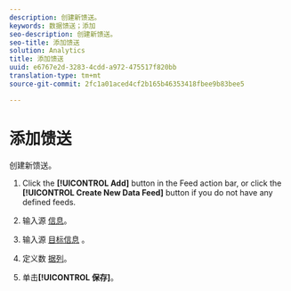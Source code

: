 ```yaml
---
description: 创建新馈送。
keywords: 数据馈送；添加
seo-description: 创建新馈送。
seo-title: 添加馈送
solution: Analytics
title: 添加馈送
uuid: e6767e2d-3283-4cdd-a972-475517f820bb
translation-type: tm+mt
source-git-commit: 2fc1a01aced4cf2b165b46353418fbee9b83bee5

---
```



# 添加馈送

创建新馈送。

1. Click the **[!UICONTROL Add]** button in the Feed action bar, or click the **[!UICONTROL Create New Data Feed]** button if you do not have any defined feeds.
1. 输入源 [信息](/help/export/analytics-data-feed/c-data-feed-actions/r-feed-information.md)。

1. 输入源 [目标信息](/help/export/analytics-data-feed/c-data-feed-actions/r-feed-destination.md) 。

1. 定义数 [据列](/help/export/analytics-data-feed/c-df-contents/r-data-column-definitions.md)。

1. 单击&#x200B;**[!UICONTROL 保存]**。


